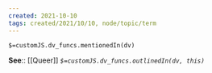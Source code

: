 ```yaml
---
created: 2021-10-10
tags: created/2021/10/10, node/topic/term
---
```

`$=customJS.dv_funcs.mentionedIn(dv)`




**See**:: [[Queer]]
*`$=customJS.dv_funcs.outlinedIn(dv, this)`*
